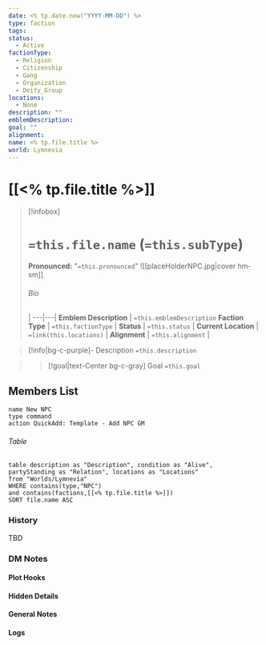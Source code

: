 ```yaml
---
date: <% tp.date.now("YYYY-MM-DD") %>
type: faction
tags: 
status:
  - Active
factionType:
  - Religion
  - Citizenship
  - Gang
  - Organization
  - Deity_Group
locations:
  - None
description: ""
emblemDescription: 
goal: ""
alignment: 
name: <% tp.file.title %>
world: Lymnevia
---
```


# [[<% tp.file.title %>]]
> [!infobox]
> # `=this.file.name` (`=this.subType`)
> **Pronounced:**  "`=this.pronounced`"
> ![[placeHolderNPC.jpg|cover hm-sm]]
> ###### Bio
>  |
> ---|---|
> **Emblem Description** | `=this.emblemDescription`
> **Faction Type** | `=this.factionType`  |
> **Status** | `=this.status` |
> **Current Location** | `=link(this.locations)` |
> **Alignment** | `=this.alignment` |

> [!info|bg-c-purple]- Description
> `=this.description`

>> [!goal|text-Center bg-c-gray] Goal
>> `=this.goal`

## Members List
```button
name New NPC
type command
action QuickAdd: Template - Add NPC GM
```
###### Table
```dataview
table description as "Description", condition as "Alive", partyStanding as "Relation", locations as "Locations"
from "Worlds/Lymnevia"
WHERE contains(type,"NPC") 
and contains(factions,[[<% tp.file.title %>]])
SORT file.name ASC
```

### History
TBD

### DM Notes
#### Plot Hooks

#### Hidden Details

#### General Notes

#### Logs

